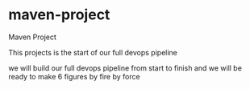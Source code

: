 # maven-project

Maven Project

This projects is the start of our full devops pipeline

we will build our full devops pipeline
from start to finish and we will be ready to make 6 figures 
by fire by force

